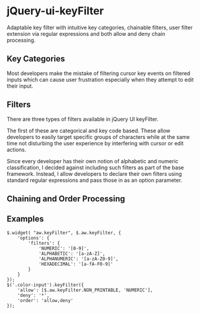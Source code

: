 # jQuery-ui-keyFilter
Adaptable key filter with intuitive key categories, chainable filters, user filter extension via regular expressions and both allow and deny chain processing.

## Key Categories
Most developers make the mistake of filtering cursor key events on filtered inputs which can cause user frustration especially when they attempt to edit their input.

## Filters
There are three types of filters available in jQuery UI keyFilter.

The first of these are categorical and key code based.  These allow developers to easily target specific groups of characters while at the same time not disturbing the user experience by interfering with cursor or edit actions.

Since every developer has their own notion of alphabetic and numeric classification, I decided against including such filters as part of the base framework.  Instead, I allow developers to declare their own filters using standard regular expressions and pass those in as an option parameter.


## Chaining and Order Processing

## Examples

    $.widget( "aw.keyFilter", $.aw.keyFilter, {
		'options': {
			'filters': {
				'NUMERIC': '[0-9]',
				'ALPHABETIC': '[a-zA-Z]',
				'ALPHANUMERIC': '[a-zA-Z0-9]',
				'HEXADECIMAL': '[a-fA-F0-9]'
			}
		}
	});
	$('.color-input').keyFilter({
		'allow': [$.aw.keyFilter.NON_PRINTABLE, 'NUMERIC'], 
		'deny': '*',
		'order': 'allow,deny'
	});
